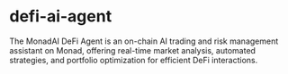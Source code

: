 # defi-ai-agent
The MonadAI DeFi Agent is an on-chain AI trading and risk management assistant on Monad, offering real-time market analysis, automated strategies, and portfolio optimization for efficient DeFi interactions.
